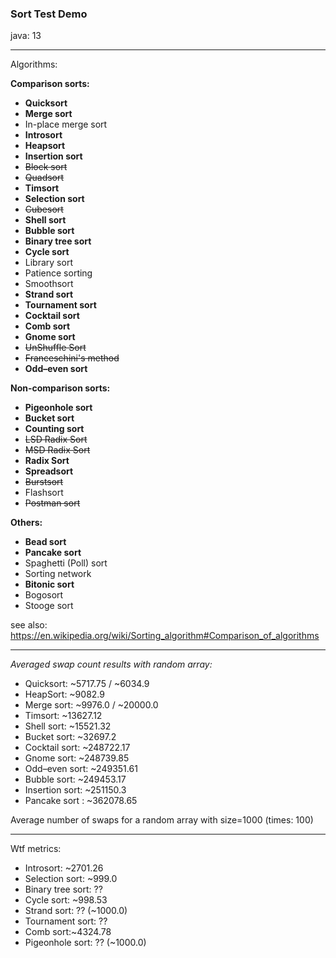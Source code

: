 ### Sort Test Demo

java: 13

---

Algorithms:

**Comparison sorts:**

* **Quicksort**
* **Merge sort**
* In-place merge sort
* **Introsort**
* **Heapsort**
* **Insertion sort**
* ~~Block sort~~
* ~~Quadsort~~ 
* **Timsort**
* **Selection sort**
* ~~Cubesort~~
* **Shell sort**
* **Bubble sort**
* **Binary tree sort**
* **Cycle sort**
* Library sort
* Patience sorting 
* Smoothsort
* **Strand sort**
* **Tournament sort**
* **Cocktail sort**
* **Comb sort**
* **Gnome sort**
* ~~UnShuffle Sort~~
* ~~Franceschini's method~~
* **Odd–even sort**

**Non-comparison sorts:**

* **Pigeonhole sort**
* **Bucket sort** 
* **Counting sort**
* ~~LSD Radix Sort~~
* ~~MSD Radix Sort~~
* **Radix Sort**
* **Spreadsort**
* ~~Burstsort~~
* Flashsort
* ~~Postman sort~~

**Others:**

* **Bead sort**
* **Pancake sort**
* Spaghetti (Poll) sort
* Sorting network
* **Bitonic sort**
* Bogosort
* Stooge sort


see also: https://en.wikipedia.org/wiki/Sorting_algorithm#Comparison_of_algorithms

---

_Averaged swap count results with random array:_

* Quicksort: ~5717.75 / ~6034.9
* HeapSort: ~9082.9
* Merge sort: ~9976.0 / ~20000.0
* Timsort: ~13627.12
* Shell sort: ~15521.32
* Bucket sort: ~32697.2
* Cocktail sort: ~248722.17
* Gnome sort: ~248739.85
* Odd–even sort: ~249351.61
* Bubble sort: ~249453.17
* Insertion sort: ~251150.3
* Pancake sort : ~362078.65

Average number of swaps for a random array with size=1000 (times: 100)

---

Wtf metrics:

* Introsort: ~2701.26
* Selection sort: ~999.0
* Binary tree sort: ??
* Cycle sort: ~998.53
* Strand sort: ?? (~1000.0)
* Tournament sort: ??
* Comb sort:~4324.78
* Pigeonhole sort: ?? (~1000.0)